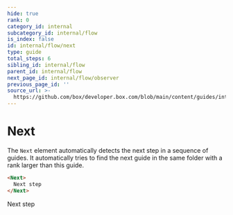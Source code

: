 ```yaml
---
hide: true
rank: 0
category_id: internal
subcategory_id: internal/flow
is_index: false
id: internal/flow/next
type: guide
total_steps: 6
sibling_id: internal/flow
parent_id: internal/flow
next_page_id: internal/flow/observer
previous_page_id: ''
source_url: >-
  https://github.com/box/developer.box.com/blob/main/content/guides/internal/flow/next.md
---
```

<!-- does not need translation -->

# Next

The `Next` element automatically detects the next step in a sequence of guides.
It automatically tries to find the next guide in the same folder with a rank
larger than this guide.

```html
<Next>
  Next step
</Next>
```

<H>

<Next>

Next step

</Next>

</H>